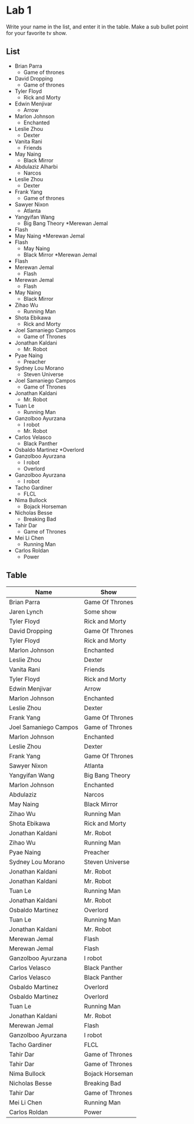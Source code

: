 # Lab 1
Write your name in the list, and enter it in the table. Make a sub bullet point for your favorite tv show.


## List
* Brian Parra
  * Game of thrones
* David Dropping
  * Game of thrones
* Tyler Floyd
    * Rick and Morty
* Edwin Menjivar
    * Arrow
* Marlon Johnson
    * Enchanted
* Leslie Zhou
    * Dexter
* Vanita Rani
    * Friends
* May Naing
    * Black Mirror
* Abdulaziz Alharbi
  * Narcos
* Leslie Zhou
    * Dexter
* Frank Yang
  * Game of thrones
* Sawyer Nixon
  * Atlanta
* Yangyifan Wang
  * Big Bang Theory
*Merewan Jemal
 * Flash
* May Naing
*Merewan Jemal
 * Flash
    * May Naing
    * Black Mirror
*Merewan Jemal
 * Flash
* Merewan Jemal
  * Flash
* Merewan Jemal
  * Flash
* May Naing
  * Black Mirror
* Zihao Wu
  * Running Man
* Shota Ebikawa
  * Rick and Morty
* Joel Samaniego Campos
  * Game of Thrones
* Jonathan Kaldani 
  * Mr. Robot 
* Pyae Naing
  * Preacher
* Sydney Lou Morano
  * Steven Universe
* Joel Samaniego Campos
  * Game of Thrones
* Jonathan Kaldani 
  * Mr. Robot
* Tuan Le
  * Running Man 
* Ganzolboo Ayurzana
  * I robot
  * Mr. Robot 
* Carlos Velasco
  * Black Panther  
* Osbaldo Martinez
  *Overlord
* Ganzolboo Ayurzana
  * I robot
  * Overlord
* Ganzolboo Ayurzana
  * I robot
* Tacho Gardiner
  * FLCL
* Nima Bullock
  * Bojack Horseman
* Nicholas Besse
  * Breaking Bad
* Tahir Dar
  * Game of Thrones
* Mei Li Chen
  * Running Man
* Carlos Roldan
  * Power

## Table
| Name | Show|
| ------------- | ------------- |
| Brian Parra     | Game Of Thrones|
| Jaren Lynch     | Some show|
| Tyler Floyd | Rick and Morty
| David Dropping     | Game Of Thrones|
| Tyler Floyd | Rick and Morty|
| Marlon Johnson | Enchanted |
| Leslie Zhou | Dexter |
| Vanita Rani | Friends |
| Tyler Floyd | Rick and Morty|
| Edwin Menjivar  | Arrow|
| Marlon Johnson | Enchanted |
| Leslie Zhou | Dexter |
| Frank Yang     | Game Of Thrones|
|Joel Samaniego Campos | Game of Thrones|
| Marlon Johnson | Enchanted |
| Leslie Zhou | Dexter |
| Frank Yang   | Game Of Thrones|
| Sawyer Nixon | Atlanta|
| Yangyifan Wang | Big Bang Theory |
| Marlon Johnson | Enchanted | 
| Abdulaziz | Narcos |
| May Naing | Black Mirror |
| Zihao Wu | Running Man |
|Shota Ebikawa | Rick and Morty |
| Jonathan Kaldani | Mr. Robot
| Zihao Wu | Running Man |
| Pyae Naing | Preacher |
| Sydney Lou Morano | Steven Universe |
| Jonathan Kaldani | Mr. Robot|
| Jonathan Kaldani | Mr. Robot
| Tuan Le | Running Man |
| Jonathan Kaldani | Mr. Robot |
|Osbaldo Martinez| Overlord |
| Tuan Le | Running Man |
| Jonathan Kaldani | Mr. Robot |
|Merewan Jemal | Flash |
|Merewan Jemal | Flash |
| Ganzolboo Ayurzana | I robot |
| Carlos Velasco | Black Panther|
| Carlos Velasco | Black Panther|
| Osbaldo Martinez| Overlord |
|Osbaldo Martinez| Overlord |
| Tuan Le | Running Man |
| Jonathan Kaldani | Mr. Robot |
| Merewan Jemal | Flash |
| Ganzolboo Ayurzana | I robot |
| Tacho Gardiner | FLCL |
| Tahir Dar | Game of Thrones |
| Tahir Dar | Game of Thrones |
| Nima Bullock | Bojack Horseman |
| Nicholas Besse | Breaking Bad |
| Tahir Dar | Game of Thrones |
| Mei Li Chen | Running Man |
| Carlos Roldan | Power |